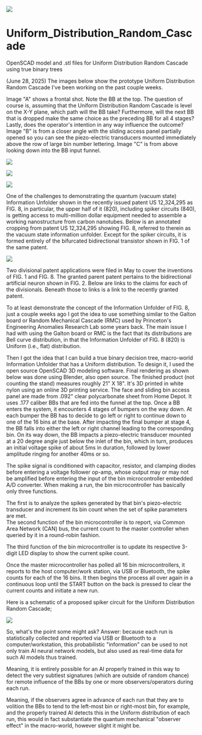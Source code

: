 ![](https://github.com/jerry-D/Bidirectional-Artificial-Neuron/blob/main/ThoughtChip_logo.png)
# Uniform_Distribution_Random_Cascade
OpenSCAD model and .stl files for Uniform Distribution Random Cascade using true binary trees 

(June 28, 2025) The images below show the prototype Uniform Distribution Random Cascade I've been working on the past couple weeks. 

Image "A" shows a frontal shot.  Note the BB at the top.  The question of course is, assuming that the Uniform Distribution Random Cascade is level on the X-Y plane, which path will the BB take?  Furthermore, will the next BB that is dropped make the same choice as the preceding BB for all 4 stages?  Lastly, does the operator's intention in any way influence the outcome? 
Image "B" is from a closer angle with the sliding access panel partially opened so you can see the piezo-electric transducers mounted immediately above the row of large bin number lettering.
Image "C" is from above looking down into the BB input funnel.

![](https://github.com/jerry-D/Uniform_Distribution_Random_Cascade/blob/main/Blend_composite_3_crop.png)

![](https://github.com/jerry-D/Uniform_Distribution_Random_Cascade/blob/main/Blend_composite_4_angle_2_crop.png)

![](https://github.com/jerry-D/Uniform_Distribution_Random_Cascade/blob/main/Blend_composite_down_angle_crop.png)

One of the challenges to demonstrating the quantum (vacuum state) Information Unfolder shown in the recently issued patent US 12,324,295 as FIG. 8, in particular, the upper half of it (820), including spiker circuits (840), is getting access to multi-million dollar equipment needed to assemble a working nanostructure from carbon nanotubes.  Below is an annotated cropping from patent US 12,324,295 showing FIG. 8, referred to therein as the vacuum state information unfolder.  Except for the spiker circuits, it is formed entirely of the bifurcated bidirectional transistor shown in FIG. 1 of the same patent.

![](https://github.com/jerry-D/Uniform_Distribution_Random_Cascade/blob/main/DIV_FIGs_both.png)

Two divisional patent applications were filed in May to cover the inventions of FIG. 1 and FIG. 8.  The granted parent patent pertains to the bidirectional artificial neuron shown in FIG. 2.  Below are links to the claims for each of the divisionals. Beneath those to links is a link to the recently granted patent.

To at least demonstrate the concept of the Information Unfolder of FIG. 8, just a couple weeks ago I got the idea to use something similar to the Galton board or Random Mechanical Cascade (RMC) used by Princeton's Engineering Anomalies Research Lab some years back.  The main issue I had with using the Galton board or RMC is the fact that its distributions are Bell curve distribution, in that the Information Unfolder of FIG. 8 (820) is Uniform (i.e., flat) distribution.

Then I got the idea that I can build a true binary decision tree, macro-world Information Unfolder that has a Uniform distribution.  To design it, I used the open source OpenSCAD 3D modeling software. Final rendering as shown below was done using Blender, also open source.  The finished product (not counting the stand) measures roughly 21" X 18".  It's 3D printed in white nylon using an online 3D printing service.  The face and sliding bin access panel are made from .092" clear polycarbonate sheet from Home Depot.  It uses .177 caliber BBs that are fed into the funnel at the top.  Once a BB enters the system, it encounters 4 stages of bumpers on the way down.  At each bumper the BB has to decide to go left or right to continue down to one of the 16 bins at the base.
After impacting the final bumper at stage 4, the BB falls into either the left or right channel leading to the corresponding bin. On its way down, the BB impacts a piezo-electric transducer mounted at a 20 degree angle just below the inlet of the bin, which in turn, produces an initial voltage spike of about 5ms in duration, followed by lower amplitude ringing for another 40ms or so.

The spike signal is conditioned with capacitor, resistor, and clamping diodes before entering a voltage follower op-amp, whose output may or may not be amplified before entering the input of the bin microcontroller embedded A/D converter.
When making a run, the bin microcontroller has basically only three functions.  

The first is to analyze the spikes generated by that bin's piezo-electric transducer and increment its bin count when the set of spike parameters are met.  
The second function of the bin microcontroller is to report,  via Common Area Network (CAN)  bus, the current count to the master controller when queried by it in a round-robin fashion.

The third function of the bin microcontroller is to update its respective 3-digit LED display to show the current spike count. 

Once the master microcontroller has polled all 16 bin microcontrollers, it reports to the host computer/work station, via USB or Bluetooth, the spike counts for each of the 16 bins.  It then begins the process all over again in a continuous loop until the START button on the back is pressed to clear the current counts and initiate a new run.

Here is a schematic of a proposed spiker circuit for the Uniform Distribution Random Cascade;

![](https://github.com/jerry-D/Uniform_Distribution_Random_Cascade/blob/main/Spiker_circuit.png)

So, what's the point some might ask?  Answer:  because each run is statistically collected and reported via USB or Bluetooth to a computer/workstation, this probabilistic "information" can be used to not only train AI neural network models, but also used as real-time data for such AI models thus trained.  

Meaning, it is entirely possible for an AI properly trained in this way to detect the very subtlest signatures (which are outside of random chance) for remote influence of the BBs by one or more observers/operators during each run. 

Meaning,  if the observers agree in advance of each run that they are to volition the BBs to tend to the left-most bin or right-most bin, for example, and the properly trained AI detects this in the Uniform distribution of each run, this would in fact substantiate the quantum mechanical "observer effect" in the macro-world, however slight it might be.

